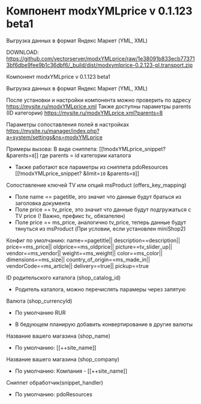 # Компонент modxYMLprice v 0.1.123 beta1
Выгрузка данных в формат Яндекс Маркет (YML, XML)

DOWNLOAD: https://github.com/vectorserver/modxYMLprice/raw/1e38091b833ecb773713bf6dbe9fee9b1c36dbf6/_build/dist/modxymlprice-0.2.123-pl.transport.zip

Компонент modxYMLprice v 0.1.123 beta1

Выгрузка данных в формат Яндекс Маркет (YML, XML)

После установки и настройки компонента можно проверить по адресу https://mysite.ru/modxYMLprice.xml
Также доступны параметры parents (ID категории) https://mysite.ru/modxYMLprice.xml?parents=8

Параметры сопоставления полей в настройках https://mysite.ru/manager/index.php?a=system/settings&ns=modxYMLprice

Примеры вызова:
В виде сниппета: [[!modxYMLprice_snippet? &parents=`8`]] где parents = id категории каталога
 - Также работают все параметры из сниппета pdoResources
 [[!modxYMLprice_snippet? &limit=`10` &parents=`8`]]



Сопоставление ключей TV или опций msProduct (offers_key_mapping)

 - Поле name == pagetitle, это значит что данные будут браться из заголовка документа
 - Поле price == tv_price, это значит что данные будут подгружаться с TV price (! Важно, префикс tv_ обязателен)
 - Поле price == ms_price, аналогично tv_price, теперь данные будут тянуться из msProduct (При условии, если установлен miniShop2)
 
Конфиг по умолчанию:
	name==pagetitle||
	description==description||
	price==ms_price||
	oldprice==ms_oldprice||
	picture==tv_slider_up||
	vendor==ms_vendor||
	weight==ms_weight||
	color==ms_color||
	dimensions==ms_size||
	country_of_origin==ms_made_in||
	vendorCode==ms_article||
	delivery==true||
	pickup==true
	
ID родительского каталога (shop_catalog_id)	
 - Родитель каталога, можно перечислять парамеры через запятую
 
Валюта (shop_currencyId)
 - По умолчанию RUR
 + В бедующем планирую добавить конвертирование в другие валюты
 
Название вашего магазина (shop_name)
  - По умолчанию: [[++site_name]]
  
Название вашего магазина (shop_company)
  - По умолчанию: Компания - [[++site_name]]
  
Сниппет обработчик(snippet_handler)
  - По умолчанию:  pdoResources

 

